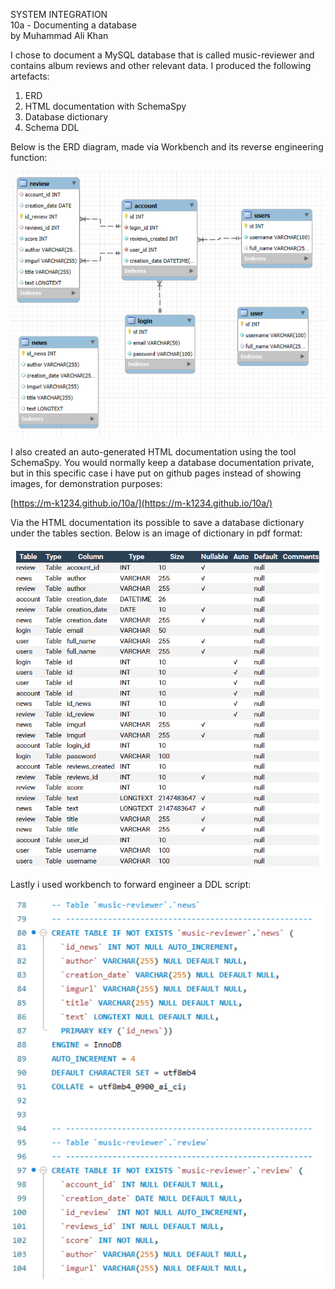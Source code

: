 SYSTEM INTEGRATION  
10a \- Documenting a database  
by Muhammad Ali Khan

I chose to document a MySQL database that is called music-reviewer and contains album reviews and other relevant data. I produced the following artefacts:

1) ERD  
2) HTML documentation with SchemaSpy  
3) Database dictionary  
4) Schema DDL

Below is the ERD diagram, made via Workbench and its reverse engineering function:


![Logo](erd.PNG)


I also created an auto-generated HTML documentation using the tool SchemaSpy. You would normally keep a database documentation private, but in this specific case i have put on github pages instead of showing images, for demonstration purposes:

[https://m-k1234.github.io/10a/](https://m-k1234.github.io/10a/) 

Via the HTML documentation its possible to save a database dictionary under the tables section. Below is an image of dictionary in pdf format:


![Logo](music-reviewer-dictionary.PNG)


Lastly i used workbench to forward engineer a DDL script:


![Logo](music-reviewer-ddl-img.PNG)



